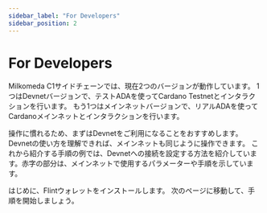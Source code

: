 ```yaml
---
sidebar_label: "For Developers"
sidebar_position: 2
---
```


# For Developers

Milkomeda C1サイドチェーンでは、現在2つのバージョンが動作しています。 1つはDevnetバージョンで、テストADAを使ってCardano Testnetとインタラクションを行います。 もう1つはメインネットバージョンで、リアルADAを使ってCardanoメインネットとインタラクションを行います。

操作に慣れるため、まずはDevnetをご利用になることをおすすめします。 Devnetの使い方を理解できれば、メインネットも同じように操作できます。 これから紹介する手順の例では、Devnetへの接続を設定する方法を紹介しています。赤字の部分は、メインネットで使用するパラメーターや手順を示しています。

はじめに、Flintウォレットをインストールします。 次のページに移動して、手順を開始しましょう。
